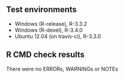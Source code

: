 Test environments
-----------------

-   Windows (R-release), R-3.3.2
-   Windows (R-devel), R-3.4.0
-   Ubuntu 12.04 (on travis-ci), R-3.3.0

R CMD check results
-------------------

There were no ERRORs, WARNINGs or NOTEs
